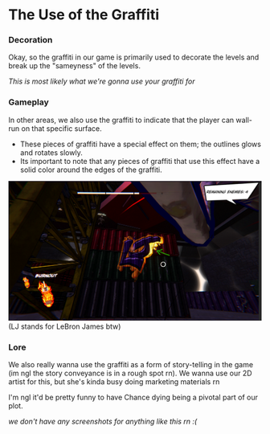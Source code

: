 
# The Use of the Graffiti

### Decoration

Okay, so the graffiti in our game is primarily used to decorate the levels and break up the "sameyness" of the levels.

*This is most likely what we're gonna use your graffiti for*



### Gameplay

In other areas, we also use the graffiti to indicate that the player can wall-run on that specific surface.

- These pieces of graffiti have a special effect on them; the outlines glows and rotates slowly.
- Its important to note that any pieces of graffiti that use this effect have a solid color around the edges of the graffiti.

![](<../_META/Attachments/Pasted image 20250407203025.png>)
(LJ stands for LeBron James btw)



### Lore

We also really wanna use the graffiti as a form of story-telling in the game (im ngl the story conveyance is in a rough spot rn). We wanna use our 2D artist for this, but she's kinda busy doing marketing materials rn

I'm ngl it'd be pretty funny to have Chance dying being a pivotal part of our plot.

*we don't have any screenshots for anything like this rn :(*